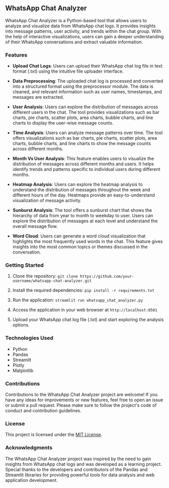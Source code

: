 ## WhatsApp Chat Analyzer

WhatsApp Chat Analyzer is a Python-based tool that allows users to analyze and visualize data from WhatsApp chat logs. It provides insights into message patterns, user activity, and trends within the chat group. With the help of interactive visualizations, users can gain a deeper understanding of their WhatsApp conversations and extract valuable information.

### Features

- **Upload Chat Logs**: Users can upload their WhatsApp chat log file in text format (.txt) using the intuitive file uploader interface.

- **Data Preprocessing**: The uploaded chat log is processed and converted into a structured format using the preprocessor module. The data is cleaned, and relevant information such as user names, timestamps, and messages are extracted.

- **User Analysis**: Users can explore the distribution of messages across different users in the chat. The tool provides visualizations such as bar charts, pie charts, scatter plots, area charts, bubble charts, and line charts to display the user-wise message counts.

- **Time Analysis**: Users can analyze message patterns over time. The tool offers visualizations such as bar charts, pie charts, scatter plots, area charts, bubble charts, and line charts to show the message counts across different months.

- **Month Vs User Analysis**: This feature enables users to visualize the distribution of messages across different months and users. It helps identify trends and patterns specific to individual users during different months.

- **Heatmap Analysis**: Users can explore the heatmap analysis to understand the distribution of messages throughout the week and different hours of the day. Heatmaps provide an easy-to-understand visualization of message activity.

- **Sunburst Analysis**: The tool offers a sunburst chart that shows the hierarchy of data from year to month to weekday to user. Users can explore the distribution of messages at each level and understand the overall message flow.

- **Word Cloud**: Users can generate a word cloud visualization that highlights the most frequently used words in the chat. This feature gives insights into the most common topics or themes discussed in the conversation.

### Getting Started

1. Clone the repository: `git clone https://github.com/your-username/whatsapp-chat-analyzer.git`

2. Install the required dependencies: `pip install -r requirements.txt`

3. Run the application: `streamlit run whatsapp_chat_analyzer.py`

4. Access the application in your web browser at `http://localhost:8501`

5. Upload your WhatsApp chat log file (.txt) and start exploring the analysis options.

### Technologies Used

- Python
- Pandas
- Streamlit
- Plotly
- Matplotlib

### Contributions

Contributions to the WhatsApp Chat Analyzer project are welcome! If you have any ideas for improvements or new features, feel free to open an issue or submit a pull request. Please make sure to follow the project's code of conduct and contribution guidelines.

### License

This project is licensed under the [MIT License](LICENSE).

### Acknowledgments

The WhatsApp Chat Analyzer project was inspired by the need to gain insights from WhatsApp chat logs and was developed as a learning project. Special thanks to the developers and contributors of the Pandas and Streamlit libraries for providing powerful tools for data analysis and web application development.
